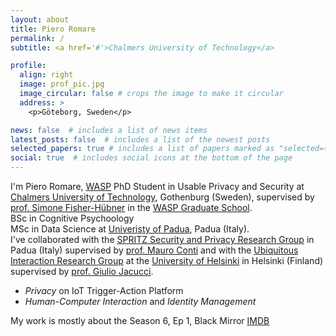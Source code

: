 ```yaml
---
layout: about
title: Piero Romare
permalink: /
subtitle: <a href='#'>Chalmers University of Technology</a>

profile:
  align: right
  image: prof_pic.jpg
  image_circular: false # crops the image to make it circular
  address: >
    <p>Göteborg, Sweden</p>

news: false  # includes a list of news items
latest_posts: false  # includes a list of the newest posts
selected_papers: true # includes a list of papers marked as "selected={true}"
social: true  # includes social icons at the bottom of the page
---
```


I'm Piero Romare, [WASP](https://www.youtube.com/watch?v=BZCqRmQUbIk) PhD Student in Usable Privacy and Security at [Chalmers University of Technology](https://www.chalmers.se), Gothenburg (Sweden), supervised by [prof. Simone Fisher-Hübner](https://www.kau.se/forskare/simone-fischer-hubner) in the [WASP Graduate School](https://wasp-sweden.org). <br>
BSc in Cognitive Psychoology <br>
MSc in Data Science at [Univeristy of Padua](https://www.unipd.it), Padua (Italy). <br>
I've collaborated with the [SPRITZ Security and Privacy Research Group](https://spritz.math.unipd.it) in Padua (Italy) supervised by [prof. Mauro Conti](https://www.math.unipd.it/~conti/) and with the [Ubiquitous Interaction Research Group](https://www.helsinki.fi/en/researchgroups/ubiquitous-interaction) at the [University of Helsinki](https://www.helsinki.fi/en) in Helsinki (Finland) supervised by [prof. Giulio Jacucci](https://researchportal.helsinki.fi/en/persons/giulio-jacucci).

- *Privacy* on IoT Trigger-Action Platform
- *Human-Computer Interaction* and *Identity Management*

My work is mostly about the Season 6, Ep 1, Black Mirror [IMDB](https://www.imdb.com/title/tt20247352/)

